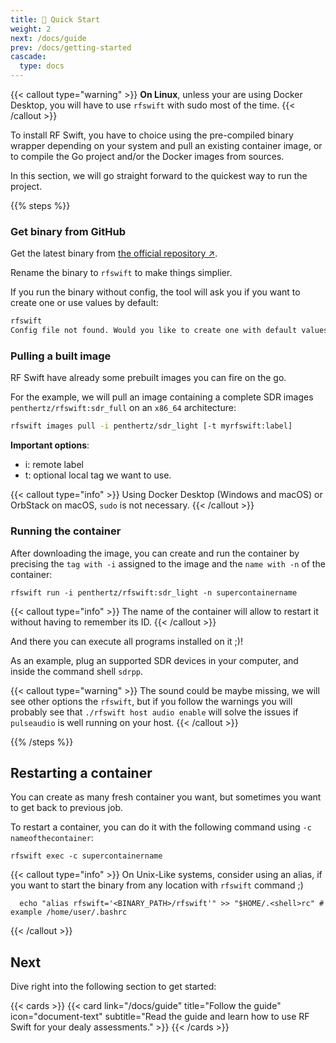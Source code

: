 ```yaml
---
title: 🚀 Quick Start
weight: 2
next: /docs/guide
prev: /docs/getting-started
cascade:
  type: docs
---
```


{{< callout type="warning" >}}
  **On Linux**, unless your are using Docker Desktop, you will have to use `rfswift` with sudo most of the time.
{{< /callout >}}

To install RF Swift, you have to choice using the pre-compiled binary wrapper depending on your system and pull an existing container image, or to compile the Go project and/or the Docker images from sources.

In this section, we will go straight forward to the quickest way to run the project.


{{% steps %}}

### Get binary from GitHub

Get the latest binary from [the official repository ↗](https://github.com/PentHertz/RF-Swift/tags).

Rename the binary to `rfswift` to make things simplier.

If you run the binary without config, the tool will ask you if you want to create one or use values by default:

```bash
rfswift 
Config file not found. Would you like to create one with default values? (y/n)
```

### Pulling a built image

RF Swift have already some prebuilt images you can fire on the go.

For the example, we will pull an image containing a complete SDR images `penthertz/rfswift:sdr_full` on an `x86_64` architecture:

```bash
rfswift images pull -i penthertz/sdr_light [-t myrfswift:label]
```
   **Important options**:
   - i: remote label
   - t: optional local tag we want to use.

{{< callout type="info" >}}
  Using Docker Desktop (Windows and macOS) or OrbStack on macOS, `sudo` is not necessary.
{{< /callout >}}

### Running the container

After downloading the image, you can create and run the container by precising the `tag with -i` assigned to the image and the `name with -n` of the container:

```shell
rfswift run -i penthertz/rfswift:sdr_light -n supercontainername
```

{{< callout type="info" >}}
  The name of the container will allow to restart it without having to remember its ID.
{{< /callout >}}

And there you can execute all programs installed on it ;)!

As an example, plug an supported SDR devices in your computer, and inside the command shell `sdrpp`.

{{< callout type="warning" >}}
  The sound could be maybe missing, we will see other options the `rfswift`, but if you follow the warnings you will probably see that `./rfswift host audio enable` will solve the issues if `pulseaudio` is well running on your host. 
{{< /callout >}}

{{% /steps %}}

## Restarting a container

You can create as many fresh container you want, but sometimes you want to get back to previous job.

To restart a container, you can do it with the following command using `-c nameofthecontainer`:

```shell
rfswift exec -c supercontainername
```

{{< callout type="info" >}}
  On Unix-Like systems, consider using an alias, if you want to start the binary from any location with `rfswift` command ;)
  ```basg
    echo "alias rfswift='<BINARY_PATH>/rfswift'" >> "$HOME/.<shell>rc" # example /home/user/.bashrc
  ```
{{< /callout >}}


## Next

Dive right into the following section to get started:

{{< cards >}}
  {{< card link="/docs/guide" title="Follow the guide" icon="document-text" subtitle="Read the guide and learn how to use RF Swift for your dealy assessments." >}}
{{< /cards >}}
